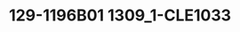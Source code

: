 ---
title: 129-1196B01 1309_1-CLE1033
image: 129-1196B01 1309_1-CLE1033.jpg
brand: sposo
layout: vestito
---